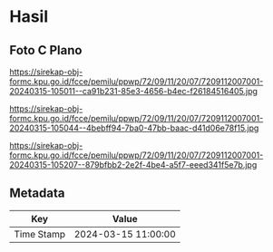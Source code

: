 # Hasil

## Foto C Plano

https://sirekap-obj-formc.kpu.go.id/fcce/pemilu/ppwp/72/09/11/20/07/7209112007001-20240315-105011--ca91b231-85e3-4656-b4ec-f26184516405.jpg

https://sirekap-obj-formc.kpu.go.id/fcce/pemilu/ppwp/72/09/11/20/07/7209112007001-20240315-105044--4bebff94-7ba0-47bb-baac-d41d06e78f15.jpg

https://sirekap-obj-formc.kpu.go.id/fcce/pemilu/ppwp/72/09/11/20/07/7209112007001-20240315-105207--879bfbb2-2e2f-4be4-a5f7-eeed341f5e7b.jpg


## Metadata

| Key        | Value               |
| ---------- | ------------------- |
| Time Stamp | 2024-03-15 11:00:00 |



